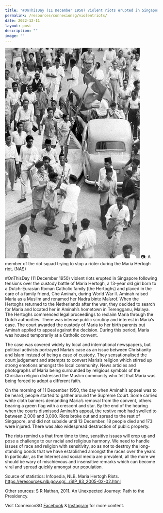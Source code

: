 ```yaml
---
title: "#OnThisDay (11 December 1950) Violent riots erupted in Singapore"
permalink: /resources/connexionsg/violentriots/
date: 2022-12-11
layout: post
description: ""
image: ""
---
```

![](/images/connexionsg/2023/Riots.jpg)
📷: A member of the riot squad trying to stop a rioter during the Maria Hertogh riot. (NAS)

#OnThisDay (11 December 1950) violent riots erupted in Singapore following tensions over the custody battle of Maria Hertogh, a 13-year old girl born to a Dutch-Eurasian Roman Catholic family (the Hertoghs) and placed in the care of a family friend, Che Aminah, during World War II. Aminah raised Maria as a Muslim and renamed her Nadra binte Ma’arof. When the Hertoghs returned to the Netherlands after the war, they decided to search for Maria and located her in Aminah’s hometown in Terengganu, Malaya. The Hertoghs commenced legal proceedings to reclaim Maria through the Dutch authorities. There was intense public scrutiny and interest in Maria’s case. The court awarded the custody of Maria to her birth parents but Aminah applied to appeal against the decision. During this period, Maria was housed temporarily at a Catholic convent.

The case was covered widely by local and international newspapers, but political activists portrayed Maria’s case as an issue between Christianity and Islam instead of being a case of custody. They sensationalised the court judgement and attempts to convert Maria’s religion which stirred up strong emotions amongst the local community. News articles and photographs of Maria being surrounded by religious symbols of the Christian religion distressed the Muslim community who felt that Maria was being forced to adopt a different faith.

On the morning of 11 December 1950, the day when Aminah’s appeal was to be heard, people started to gather around the Supreme Court. Some carried white cloth banners demanding Maria’s removal from the convent, others bearing a green flag with a crescent and star. By the end of the hearing when the courts dismissed Aminah’s appeal, the restive mob had swelled to between 2,000 and 3,000. Riots broke out and spread to the rest of Singapore, and did not subside until 13 December. 18 people died and 173 were injured. There was also widespread destruction of public property.

The riots remind us that from time to time, sensitive issues will crop up and pose a challenge to our racial and religious harmony. We need to handle issues of race and religion with sensitivity, so as not to destroy the long-standing bonds that we have established amongst the races over the years. In particular, as the Internet and social media are prevalent, all the more we should be wary of mischievous and insensitive remarks which can become viral and spread quickly amongst our population.

Source of statistics: Infopedia, NLB. Maria Hertogh Riots. https://eresources.nlb.gov.sg/.../SIP_83_2005-02-02.html 

Other sources: S R Nathan, 2011. An Unexpected Journey: Path to the Presidency.

Visit ConnexionSG [Facebook](https://www.facebook.com/ConnexionSG) & [Instagram](https://www.instagram.com/connexionsg/) for more content.